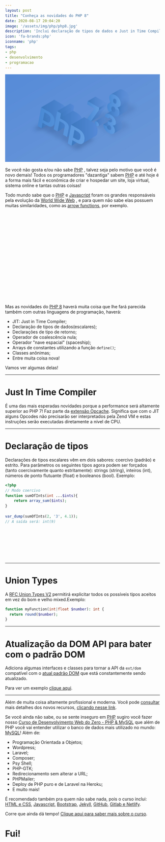 ```yaml
---
layout: post
title: "Conheça as novidades do PHP 8"
date: 2020-08-17 20:04:20
image: '/assets/img/php/php8.jpg'
description: 'Inclui declaração de tipos de dados e Just in Time Compiler.'
icon: 'fa-brands:php'
iconname: 'php'
tags:
- php
- desenvolvimento
- programacao
---
```


![Conheça as novidades do PHP 8](/assets/img/php/php8.jpg)

Se você não gosta e/ou não sabe [PHP](https://terminalroot.com.br/php/) , talvez seja pelo motivo que você é novo demais! Todos os programadores "dazantiga" sabem [PHP](http://php.net/) e até hoje é a forma mais fácil e econômica de criar e hospedar um site, loja virtual, sistema online e tantas outras coisas!

Todo mundo sabe que o [PHP](https://terminalroot.com.br/tags#php) e [Javascript](https://terminalroot.com.br/tags#javascript) foram os grandes responsáveis pela evolução da [World Wide Web](https://pt.wikipedia.org/wiki/World_Wide_Web) , e para quem não sabe elas possuem muitas similaridades, como as [arrow functions](https://www.php.net/manual/pt_BR/functions.arrow.php), por exemplo.

<!-- QUADRADO -->
<script async src="//pagead2.googlesyndication.com/pagead/js/adsbygoogle.js"></script>
<ins class="adsbygoogle"
style="display:inline-block;width:336px;height:280px"
data-ad-client="ca-pub-2838251107855362"
data-ad-slot="5351066970"></ins>
<script>
(adsbygoogle = window.adsbygoogle || []).push({});
</script>

Mas as novidades do [PHP 8]() haverá muita coisa que lhe fará parecida também com outras linguagens de programação, haverá: 
+ JIT: Just in Time Compiler;
+ Declaração de tipos de dados(escalares);
+ Declarações de tipo de retorno;
+ Operador de coalescência nula;
+ Operador "nave espacial" (spaceship);
+ Arrays de constantes utilizando a função `define()`;
+ Classes anônimas;
+ Entre muita coisa nova!

Vamos ver algumas delas!

---

# Just In Time Compiler
É uma das mais esperadas novidades porque a performance será altamente superior ao PHP 7! Faz parte da [extensão Opcache](https://www.php.net/manual/en/book.opcache.php). Significa que com o JIT alguns Opcodes não precisarão ser interpretados pela Zend VM e estas instruções serão executadas diretamente a nível de CPU.

---

# Declaração de tipos
Declarações de tipos escalares vêm em dois sabores: coercivo (padrão) e estrito. Para parâmetros os seguintes tipos agora podem ser forçados (tanto coercivamente quanto estritamente): strings (string), inteiros (int), números de ponto flutuante (float) e booleanos (bool). Exemplo:
```php
<?php
// Modo coercivo
function sumOfInts(int ...$ints){
    return array_sum($ints);
}

var_dump(sumOfInts(2, '3', 4.1));
// A saída será: int(9)
```

<!-- MINI ANÚNCIO -->
<script async src="//pagead2.googlesyndication.com/pagead/js/adsbygoogle.js"></script>
<!-- Games Root -->
<ins class="adsbygoogle"
style="display:inline-block;width:730px;height:95px"
data-ad-client="ca-pub-2838251107855362"
data-ad-slot="5351066970"></ins>
<script>
(adsbygoogle = window.adsbygoogle || []).push({});
</script>


---

# Union Types
A [RFC Union Types V2](https://wiki.php.net/rfc/union_types_v2) permitirá explicitar todos os possíveis tipos aceitos em vez do bom e velho mixed.Exemplo:
```php
function myFunction(int|float $number): int {
  return round($number);
}
```

---

# Atualização da DOM API para bater com o padrão DOM
Adiciona algumas interfaces e classes para tornar a API da `ext/dom` compatível com o [atual padrão DOM](https://dom.spec.whatwg.org/) que está constantemente sendo atualizado.

Para ver um exemplo [clique aqui](https://wiki.php.net/rfc/dom_living_standard_api).

---

Além de muita coisa altamente profissional e moderna. Você pode [consultar](https://thephp.website/br/edicao/andamento-php-8/) mais detalhes dos novos recursos, [clicando nesse link](https://wiki.php.net/rfc).

Se você ainda não sabe, ou se sente inseguro em [PHP](terminalroot.com.br/php/) sugiro você fazer nosso [Curso de Desenvolvimento Web do Zero - PHP & MySQL](https://terminalroot.com.br/php/) que além de PHP você vai entender utilizar o banco de dados mais utilizado no mundo: [MySQL](https://terminalroot.com.br/mysql)! Além de:
+ Programação Orientada a Objetos;
+ Wordpress;
+ Laravel;
+ Composer;
+ Psy Shell;
+ PHP-GTK;
+ Redirecionamento sem alterar a URL;
+ PHPMailer;
+ Deploy de PHP puro e de Laravel na Heroku;
+ E muito mais!

É recomendado também pra quem não sabe nada, pois o curso inclui: [HTML e CSS](https://www.youtube.com/watch?v=SGA6nQqYH7A), [Javascript](https://www.youtube.com/watch?v=HI6YZJxoaIQ), [Bootstrap](https://www.youtube.com/watch?v=mRlkt7P2gZI), [Jekyll](https://www.youtube.com/watch?v=7lI5BfHK-kA), [GitHub](https://terminalroot.com.br/git), [Gitlab e Netlify](https://www.youtube.com/watch?v=ahkpilbOtpE).

Corre que ainda dá tempo! [Clique aqui para saber mais sobre o curso](terminalroot.com.br/php/).

<!-- RETANGULO LARGO 2 -->
<script async src="//pagead2.googlesyndication.com/pagead/js/adsbygoogle.js"></script>
<ins class="adsbygoogle"
style="display:block; text-align:center;"
data-ad-layout="in-article"
data-ad-format="fluid"
data-ad-client="ca-pub-2838251107855362"
data-ad-slot="8549252987"></ins>
<script>
(adsbygoogle = window.adsbygoogle || []).push({});
</script>

# Fui!
